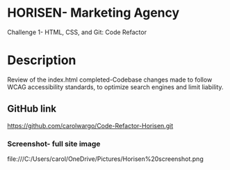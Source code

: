# HORISEN- Marketing Agency
Challenge 1- HTML, CSS, and Git: Code Refactor

# Description
Review of the index.html completed-Codebase changes made to follow WCAG accessibility standards, to optimize search engines and limit liability. 

## GitHub link
https://github.com/carolwargo/Code-Refactor-Horisen.git

### Screenshot- full site image
file:///C:/Users/carol/OneDrive/Pictures/Horisen%20screenshot.png

